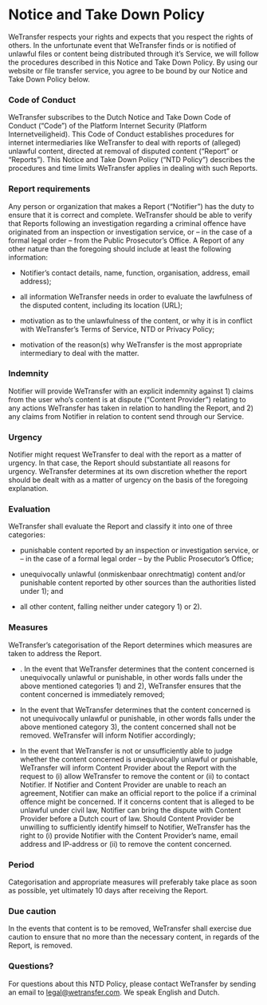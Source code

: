 Notice and Take Down Policy
===========================

WeTransfer respects your rights and expects that you respect the rights of others. In the unfortunate event that WeTransfer finds or is notified of unlawful files or content being distributed through it’s Service, we will follow the procedures described in this Notice and Take Down Policy. By using our website or file transfer service, you agree to be bound by our Notice and Take Down Policy below.

### Code of Conduct

WeTransfer subscribes to the Dutch Notice and Take Down Code of Conduct (“Code”) of the Platform Internet Security (Platform Internetveiligheid). This Code of Conduct establishes procedures for internet intermediaries like WeTransfer to deal with reports of (alleged) unlawful content, directed at removal of disputed content (“Report” or “Reports”). This Notice and Take Down Policy (“NTD Policy”) describes the procedures and time limits WeTransfer applies in dealing with such Reports.  
  
  
  
  
  

### Report requirements

Any person or organization that makes a Report (“Notifier”) has the duty to ensure that it is correct and complete. WeTransfer should be able to verify that Reports following an investigation regarding a criminal offence have originated from an inspection or investigation service, or – in the case of a formal legal order – from the Public Prosecutor’s Office. A Report of any other nature than the foregoing should include at least the following information:

*   Notifier’s contact details, name, function, organisation, address, email address);
    

*   all information WeTransfer needs in order to evaluate the lawfulness of the disputed content, including its location (URL);
    

*   motivation as to the unlawfulness of the content, or why it is in conflict with WeTransfer’s Terms of Service, NTD or Privacy Policy;
    

*   motivation of the reason(s) why WeTransfer is the most appropriate intermediary to deal with the matter.  
      
      
      
      
      
    

### Indemnity

Notifier will provide WeTransfer with an explicit indemnity against 1) claims from the user who’s content is at dispute (“Content Provider”) relating to any actions WeTransfer has taken in relation to handling the Report, and 2) any claims from Notifier in relation to content send through our Service.  
  
  
  
  
  

### Urgency

Notifier might request WeTransfer to deal with the report as a matter of urgency. In that case, the Report should substantiate all reasons for urgency. WeTransfer determines at its own discretion whether the report should be dealt with as a matter of urgency on the basis of the foregoing explanation.  
  
  
  
  
  

### Evaluation

WeTransfer shall evaluate the Report and classify it into one of three categories:

*   punishable content reported by an inspection or investigation service, or – in the case of a formal legal order – by the Public Prosecutor’s Office;
    

*   unequivocally unlawful (onmiskenbaar onrechtmatig) content and/or punishable content reported by other sources than the authorities listed under 1); and
    

*   all other content, falling neither under category 1) or 2).  
      
      
      
      
      
    

### Measures

WeTransfer’s categorisation of the Report determines which measures are taken to address the Report.

*   . In the event that WeTransfer determines that the content concerned is unequivocally unlawful or punishable, in other words falls under the above mentioned categories 1) and 2), WeTransfer ensures that the content concerned is immediately removed;
    

*   In the event that WeTransfer determines that the content concerned is not unequivocally unlawful or punishable, in other words falls under the above mentioned category 3), the content concerned shall not be removed. WeTransfer will inform Notifier accordingly;
    

*   In the event that WeTransfer is not or unsufficiently able to judge whether the content concerned is unequivocally unlawful or punishable, WeTransfer will inform Content Provider about the Report with the request to (i) allow WeTransfer to remove the content or (ii) to contact Notifier. If Notifier and Content Provider are unable to reach an agreement, Notifier can make an official report to the police if a criminal offence might be concerned. If it concerns content that is alleged to be unlawful under civil law, Notifier can bring the dispute with Content Provider before a Dutch court of law. Should Content Provider be unwilling to sufficiently identify himself to Notifier, WeTransfer has the right to (i) provide Notifier with the Content Provider’s name, email address and IP-address or (ii) to remove the content concerned.  
      
      
      
      
      
    

### Period

Categorisation and appropriate measures will preferably take place as soon as possible, yet ultimately 10 days after receiving the Report.  
  
  
  
  
  

### Due caution

In the events that content is to be removed, WeTransfer shall exercise due caution to ensure that no more than the necessary content, in regards of the Report, is removed.  
  
  
  
  
  

### Questions?

For questions about this NTD Policy, please contact WeTransfer by sending an email to [legal@wetransfer.com](mailto:legal@wetransfer.com). We speak English and Dutch.
